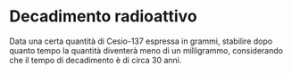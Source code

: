 # Decadimento radioattivo

Data una certa quantità di Cesio-137 espressa in grammi, stabilire dopo quanto tempo la quantità diventerà meno di un milligrammo, considerando che il tempo di decadimento è di circa 30 anni.
